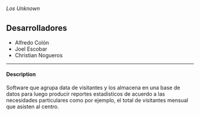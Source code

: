###### Los Unknown
## Desarrolladores
- Alfredo Colón
- Joel Escobar
- Christian Nogueros
***
#### Description

Software que agrupa data de visitantes y los almacena en una base de datos 
para luego producir reportes estadisticos de acuerdo a las necesidades particulares como 
por ejemplo, el total de visitantes mensual que asisten al centro.